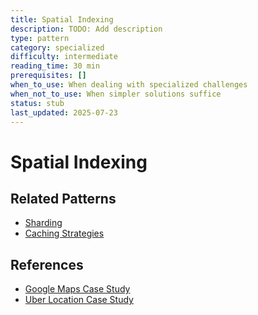 ```yaml
---
title: Spatial Indexing
description: TODO: Add description
type: pattern
category: specialized
difficulty: intermediate
reading_time: 30 min
prerequisites: []
when_to_use: When dealing with specialized challenges
when_not_to_use: When simpler solutions suffice
status: stub
last_updated: 2025-07-23
---
```

# Spatial Indexing



## Related Patterns
- [Sharding](patterns/sharding)
- [Caching Strategies](patterns/caching-strategies)

## References
- [Google Maps Case Study](case-studies/google-maps)
- [Uber Location Case Study](case-studies/uber-location)